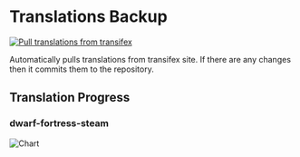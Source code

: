 # Translations Backup

[![Pull translations from transifex](https://github.com/dfint/translations-backup/actions/workflows/pull-translations.yml/badge.svg)](https://github.com/dfint/translations-backup/actions/workflows/pull-translations.yml)

Automatically pulls translations from transifex site. If there are any changes then it commits them to the repository.

## Translation Progress

### dwarf-fortress-steam

![Chart](https://quickchart.io/chart/render/sf-e0b73ff7-b7b8-420f-a718-7ab2dc5dfe7f)
<!--
### dwarf-fortress

![Chart](https://quickchart.io/chart/render/sf-94c44ba0-26be-426f-8bb8-1021c87a460c)
-->